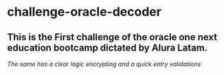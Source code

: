 # challenge-oracle-decoder

## This is the First challenge of the oracle one next education bootcamp dictated by Alura Latam.

*The same has a clear logic encrypting and a quick entry validations* 
